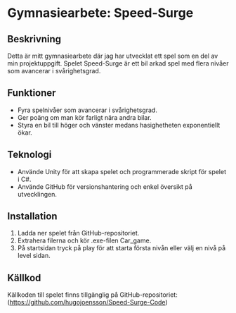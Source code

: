 # Gymnasiearbete: Speed-Surge

## Beskrivning
Detta är mitt gymnasiearbete där jag har utvecklat ett spel som en del av min projektuppgift. Spelet Speed-Surge är ett bil arkad spel med flera nivåer som avancerar i svårighetsgrad.

## Funktioner
- Fyra spelnivåer som avancerar i svårighetsgrad.
- Ger poäng om man kör farligt nära andra bilar.
- Styra en bil till höger och vänster medans hasighetheten exponentiellt ökar.

## Teknologi
- Använde Unity för att skapa spelet och programmerade skript för spelet i C#.
- Använde GitHub för versionshantering och enkel översikt på utvecklingen.

## Installation
1. Ladda ner spelet från GitHub-repositoriet.
2. Extrahera filerna och kör .exe-filen Car_game.
3. På startsidan tryck på play för att starta första nivån eller välj en nivå på level sidan.

## Källkod
Källkoden till spelet finns tillgänglig på GitHub-repositoriet: (https://github.com/hugojoensson/Speed-Surge-Code)
